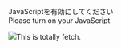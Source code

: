 JavaScriptを有効にしてください  
Please turn on your JavaScript

![](https://static.blahaj.zone/blahaj-logo.webp)This is totally fetch.